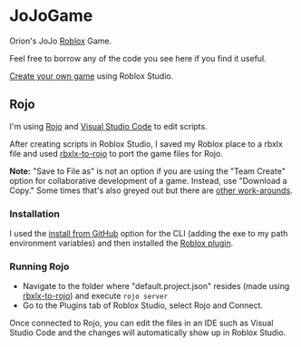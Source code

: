 # JoJoGame
Orion's JoJo [Roblox](https://www.roblox.com/) Game.

Feel free to borrow any of the code you see here if you find it useful.

[Create your own game](https://www.roblox.com/develop) using Roblox Studio.

## Rojo
I'm using [Rojo](https://rojo.space/docs/) and [Visual Studio Code](https://code.visualstudio.com/) to edit scripts.

After creating scripts in Roblox Studio, I saved my Roblox place to a rbxlx file and used [rbxlx-to-rojo](https://github.com/rojo-rbx/rbxlx-to-rojo) to port the game files for Rojo.

**Note:** "Save to File as" is not an option if you are using the "Team Create" option for collaborative development of a game. Instead, use "Download a Copy." Some times that's also greyed out but there are [other work-arounds](https://devforum.roblox.com/t/save-as-tries-to-publish-the-game-instead-of-saving-it-as-a-file/1480675).

### Installation
I used the [install from GitHub](https://rojo.space/docs/installation/#from-github) option for the CLI (adding the exe to my path environment variables) and then installed the [Roblox plugin](https://www.roblox.com/library/4048317704/Rojo-6-0-0-Release-Candidate-1).

### Running Rojo
- Navigate to the folder where "default.project.json" resides (made using [rbxlx-to-rojo](https://github.com/rojo-rbx/rbxlx-to-rojo)) and execute `rojo server`
- Go to the Plugins tab of Roblox Studio, select Rojo and Connect.

Once connected to Rojo, you can edit the files in an IDE such as Visual Studio Code and the changes will automatically show up in Roblox Studio.
